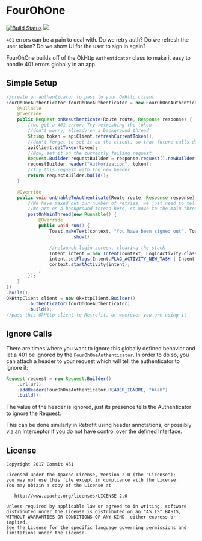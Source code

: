# FourOhOne

[![Build Status](https://travis-ci.org/Commit451/FourOhOne.svg?branch=master)](https://travis-ci.org/Commit451/FourOhOne) [![](https://jitpack.io/v/Commit451/FourOhOne.svg)](https://jitpack.io/#Commit451/FourOhOne)

`401` errors can be a pain to deal with. Do we retry auth? Do we refresh the user token? Do we show UI for the user to sign in again?

FourOhOne builds off of the OkHttp `Authenticator` class to make it easy to handle 401 errors globally in an app.

## Simple Setup
```java
//create an authenticator to pass to your OkHttp client
FourOhOneAuthenticator fourOhOneAuthenticator = new FourOhOneAuthenticator.Builder(new FourOhOneAuthenticator.Callback() {
    @Nullable
    @Override
    public Request onReauthenticate(Route route, Response response) {
        //we got a 401 error. Try refreshing the token
        //don't worry, already on a background thread
        String token = apiClient.refreshCurrentToken();
        //don't forget to set it on the client, so that future calls do not fail
        apiClient.setToken(token);
        //Now, set it on the currently failing request
        Request.Builder requestBuilder = response.request().newBuilder();
        requestBuilder.header("Authorization", token);
        //Try this request with the new header
        return requestBuilder.build();
    }

    @Override
    public void onUnableToAuthenticate(Route route, Response response) {
        //We have maxed out our number of retries, we just need to tell the user to reauth
        //We are on a background thread here, so move to the main thread
        postOnMainThread(new Runnable() {
            @Override
            public void run() {
                Toast.makeText(context, "You have been signed out", Toast.LENGTH_SHORT)
                        .show();

                //relaunch login screen, clearing the stack
                Intent intent = new Intent(context, LoginActivity.class);
                intent.setFlags(Intent.FLAG_ACTIVITY_NEW_TASK | Intent.FLAG_ACTIVITY_CLEAR_TASK);
                context.startActivity(intent);
            }
        });
    }
})
.build();
OkHttpClient client = new OkHttpClient.Builder()
        .authenticator(fourOhOneAuthenticator)
        .build();
//pass this OkHttp client to Retrofit, or wherever you are using it
```

## Ignore Calls
There are times where you want to ignore this globally defined behavior and let a 401 be ignored by the `FourOhOneAuthenticator`. In order to do so, you can attach a header to your request which will tell the authenticator to ignore it:
```java
Request request = new Request.Builder()
    .url(url)
    .addHeader(FourOhOneAuthenticator.HEADER_IGNORE, "blah")
    .build();
```
The value of the header is ignored, just its presence tells the Authenticator to ignore the Request.

This can be done similarly in Retrofit using header annotations, or possibly via an Interceptor if you do not have control over the defined Interface.


License
--------

    Copyright 2017 Commit 451

    Licensed under the Apache License, Version 2.0 (the "License");
    you may not use this file except in compliance with the License.
    You may obtain a copy of the License at

       http://www.apache.org/licenses/LICENSE-2.0

    Unless required by applicable law or agreed to in writing, software
    distributed under the License is distributed on an "AS IS" BASIS,
    WITHOUT WARRANTIES OR CONDITIONS OF ANY KIND, either express or implied.
    See the License for the specific language governing permissions and
    limitations under the License.
